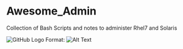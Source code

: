 # Awesome_Admin
Collection of Bash Scripts and notes to administer Rhel7 and Solaris


![GitHub Logo](/images/logo.png)
Format: ![Alt Text](url)
